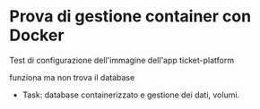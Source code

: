 # Prova di gestione container con Docker

Test di configurazione dell'immagine dell'app ticket-platform

funziona ma non trova il database 

- Task: database containerizzato e gestione dei dati, volumi.
 
